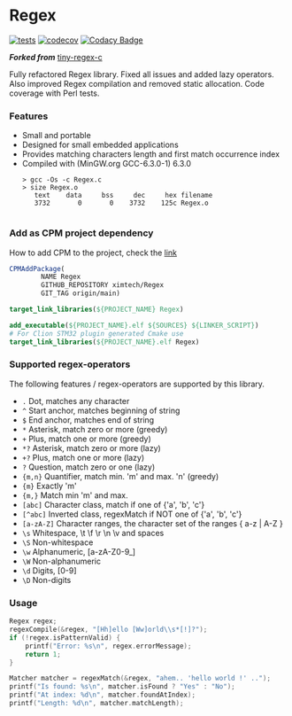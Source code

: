 # Regex

[![tests](https://github.com/ximtech/Regex/actions/workflows/cmake-ci.yml/badge.svg)](https://github.com/ximtech/Regex/actions/workflows/cmake-ci.yml)
[![codecov](https://codecov.io/gh/ximtech/Regex/branch/main/graph/badge.svg?token=3WSE6BR59E)](https://codecov.io/gh/ximtech/Regex)
[![Codacy Badge](https://app.codacy.com/project/badge/Grade/10afb9b293e546679157ccb93cd069b3)](https://www.codacy.com/gh/ximtech/Regex/dashboard)

***Forked from*** [tiny-regex-c](https://github.com/kokke/tiny-regex-c/blob/master/README.md)

Fully refactored Regex library. Fixed all issues and added lazy operators. 
Also improved Regex compilation and removed static allocation. Code coverage with Perl tests.

### Features
- Small and portable
- Designed for small embedded applications
- Provides matching characters length and first match occurrence index
- Compiled with (MinGW.org GCC-6.3.0-1) 6.3.0
  ```
  > gcc -Os -c Regex.c
  > size Regex.o
     text    data     bss     dec     hex filename
     3732       0       0    3732    125c Regex.o
      
  ```

### Add as CPM project dependency
How to add CPM to the project, check the [link](https://github.com/cpm-cmake/CPM.cmake)
```cmake
CPMAddPackage(
        NAME Regex
        GITHUB_REPOSITORY ximtech/Regex
        GIT_TAG origin/main)

target_link_libraries(${PROJECT_NAME} Regex)
```
```cmake
add_executable(${PROJECT_NAME}.elf ${SOURCES} ${LINKER_SCRIPT})
# For Clion STM32 plugin generated Cmake use 
target_link_libraries(${PROJECT_NAME}.elf Regex)
```

### Supported regex-operators
The following features / regex-operators are supported by this library.

-   `.`        Dot, matches any character
-   `^`        Start anchor, matches beginning of string
-   `$`        End anchor, matches end of string
-   `*`        Asterisk, match zero or more (greedy)
-   `+`        Plus, match one or more (greedy)
-   `*?`       Asterisk, match zero or more (lazy)
-   `+?`       Plus, match one or more (lazy)
-   `?`        Question, match zero or one (lazy)
-   `{m,n}`    Quantifier, match min. 'm' and max. 'n' (greedy)
-   `{m}`      Exactly 'm'
-   `{m,}`     Match min 'm' and max.
-   `[abc]`    Character class, match if one of {'a', 'b', 'c'}
-   `[^abc]`   Inverted class, regexMatch if NOT one of {'a', 'b', 'c'}
-   `[a-zA-Z]` Character ranges, the character set of the ranges { a-z | A-Z }
-   `\s`       Whitespace, \t \f \r \n \v and spaces
-   `\S`       Non-whitespace
-   `\w`       Alphanumeric, [a-zA-Z0-9_]
-   `\W`       Non-alphanumeric
-   `\d`       Digits, [0-9]
-   `\D`       Non-digits

### Usage
```c
Regex regex;
regexCompile(&regex, "[Hh]ello [Ww]orld\\s*[!]?");
if (!regex.isPatternValid) {
    printf("Error: %s\n", regex.errorMessage);
    return 1;
}

Matcher matcher = regexMatch(&regex, "ahem.. 'hello world !' ..");
printf("Is found: %s\n", matcher.isFound ? "Yes" : "No");
printf("At index: %d\n", matcher.foundAtIndex);
printf("Length: %d\n", matcher.matchLength);
```
